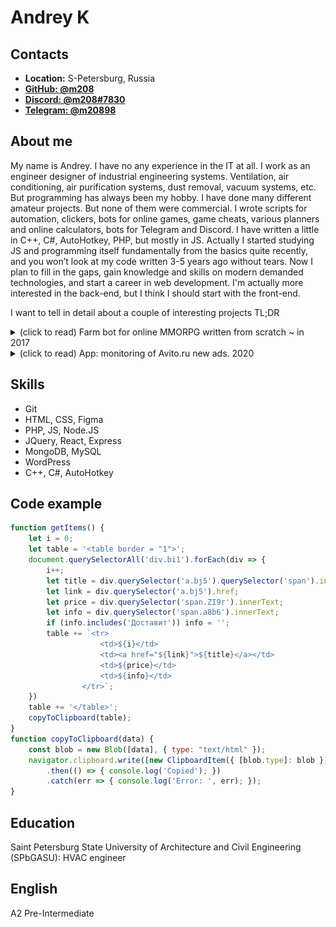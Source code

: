 # Andrey K
## Contacts 
* __Location:__ S-Petersburg, Russia
* [__GitHub: @m208__](https://github.com/m208)
* [__Discord: @m208#7830__](https://discordapp.com/users/160452172935462912)
* [__Telegram: @m20898__](https://t.me/m20898)
## About me
My name is Andrey. I have no any experience in the IT at all. 
I work as an engineer designer of industrial engineering systems. Ventilation, air conditioning, air purification systems, dust removal, vacuum systems, etc.
But programming has always been my hobby. I have done many different amateur projects. But none of them were commercial. I wrote scripts for automation, clickers, bots for online games, game cheats, various planners and online calculators, bots for Telegram and Discord. I have written a little in C++, C#, AutoHotkey, PHP, but mostly in JS.
Actually I started studying JS and programming itself fundamentally from the basics quite recently, and you won’t look at my code written 3-5 years ago without tears.
Now I plan to fill in the gaps, gain knowledge and skills on modern demanded technologies, and start a career in web development. I'm actually more interested in the back-end, but I think I should start with the front-end.

I want to tell in detail about a couple of interesting projects TL;DR

<details>
  <summary>(click to read) Farm bot for online MMORPG written from scratch ~ in 2017</summary>
  
My bots were farm for months, grinding tons of "valuable" resources to their owners. The average uptime (before some kind of error, or unforeseen situation) was about 36 hours. 

The bot continuously hunted the selected mobs (not harmless), collected loot from them, drop it to a personal location, controlled the condition of armor and weapon, ammunition supplies. In case of death, he returned from respawn, took the necessary equipment and everything was repeated. During the battle, the bot chose priority targets among the mobs, monitored and replenished its health, or, if the situation required it, retreated.

All information about the world around was drawn by the bot from the memory of the client's application process.
It took dozens or even hundreds of hours for reverse engineering with Cheat Engine. It was a very exciting and educational process. The most complex data structure known by me then was a matrix - an array of arrays. But surprisingly in the memory of the game, it was enough to find one unique parameter of a specific object, and everything else related to it lay somewhere nearby. It is only necessary to determine the size of this structures and set proper chains of pointers to this memory area. So, I first encountered objects and OOP from this side =)

The bot's actions were carried out by emulating mouse and keyboard clicks.
<details>
  <summary>Game with info overlay screenshot:</summary>
  
 ![Game screenshot](img/fo.png)
 Video on demand.
</details>
---
</details>

<details>
  <summary>(click to read) App: monitoring of Avito.ru new ads. 2020</summary>
  
Notifications in Telegram when a new ad appears on Avito for a given search query. Goal: catch interesting offers as quickly as possible. Today, such functionality is available in the Avito mobile app, but it was not there a year and a half ago.

Application structure:

Web scraping:
1. Information from Avito can be obtained by a regular GET request for link that user gave(the search query goes to Avito through url query parameters. Absolutely all search settings can be set in the link). A mobile user agent was used to minimize traffic. The content of the response was parsed as html, each ad has its own unique id, which is present in the layout. So, when the query was first launched, all ids were saved to the database, next then a comparison was made to search for new ones. Also, promo ads were cut off at the parsing stage.
2. Easy availability of data formed the basis of this project.
3. The only thing required was russian ip, a paid proxy server was used.

Frontend:
1. User log in to the frontend page using Telegram login widget.
2. User had his own settings for what hours not to send notifications (for example, at night).
3. User create tasks: search link, update interval (in minutes).
4. Tasks can be paused, resumed, deleted.

Backend:
1. NodeJS, Express.js for frontend.
2. Hosting app at openode.io.
3. Scrapper module in a cycle made requests to Avito for all running tasks at a given interval, if there were new ads, added info to the notifications queue.
4. Messenger module handled the notification queue for each user in the loop. If something needed to be sent and time allowed, a notification was sent to the user via Telegram.

Database:
1. Used MongoDB.
2. Each user had their own entry with id, settings, task list.
3. For each task, its own entry was created, where were stored ids of ads.
4. A queue for sending notifications was stored for each user. So in the morning the user receives a notification with all new ads, if any.

The app was actively used by several my friends, for about 6 months.

<details>
  <summary>App screenshots:</summary>
  
 ![App screen](img/app.png)
 ![Telegram screen](img/tg.png)
 ![App structure](img/scheme.png)
</details>  

</details>


## Skills
* Git
* HTML, CSS, Figma
* PHP, JS, Node.JS
* JQuery, React, Express
* MongoDB, MySQL
* WordPress
* C++, C#, AutoHotkey
## Code example
```js
function getItems() {
    let i = 0;
    let table = '<table border = "1">';
    document.querySelectorAll('div.bi1').forEach(div => {
        i++;
        let title = div.querySelector('a.bj5').querySelector('span').innerText;
        let link = div.querySelector('a.bj5').href;
        let price = div.querySelector('span.ZI9r').innerText;
        let info = div.querySelector('span.a8b6').innerText;
        if (info.includes('Доставит')) info = '';
        table += `<tr>
                    <td>${i}</td>
                    <td><a href="${link}">${title}</a></td>
                    <td>${price}</td>
                    <td>${info}</td>
                </tr>`;
    })
    table += '</table>';
    copyToClipboard(table);
}
function copyToClipboard(data) {
    const blob = new Blob([data], { type: "text/html" });
    navigator.clipboard.write([new ClipboardItem({ [blob.type]: blob })])
        .then(() => { console.log('Copied'); })
        .catch(err => { console.log('Error: ', err); });
}
```
## Education
Saint Petersburg State University of Architecture and Civil Engineering (SPbGASU): HVAC engineer
## English
A2 Pre-Intermediate

